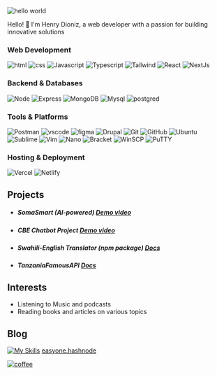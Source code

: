 ![hello world](https://miro.medium.com/v2/resize:fit:1358/1*X7Q84nkQN1DiFXC-rQLt9g.gif)

Hello! 👋
I'm Henry Dioniz, a web developer with a passion for building innovative solutions

### Web Development

![html](https://img.shields.io/badge/HTML5-E34F26?style=for-the-badge&logo=html5&logoColor=white)
![css](https://img.shields.io/badge/CSS3-1572B6?style=for-the-badge&logo=css3&logoColor=white)
![Javascript](https://img.shields.io/badge/JavaScript-323330?style=for-the-badge&logo=javascript&logoColor=F7DF1E)
![Typescript](https://img.shields.io/badge/TypeScript-007ACC?style=for-the-badge&logo=typescript&logoColor=white)
![Tailwind](https://img.shields.io/badge/Tailwind_CSS-38B2AC?style=for-the-badge&logo=tailwind-css&logoColor=white)
![React](https://img.shields.io/badge/React-20232A?style=for-the-badge&logo=react&logoColor=61DAFB)
![NextJs](https://img.shields.io/badge/next%20js-000000?style=for-the-badge&logo=nextdotjs&logoColor=white)

### Backend & Databases

![Node](https://img.shields.io/badge/Node%20js-339933?style=for-the-badge&logo=nodedotjs&logoColor=white)
![Express](https://img.shields.io/badge/Express.js-000000?style=for-the-badge&logo=express&logoColor=white)
![MongoDB](https://img.shields.io/badge/MongoDB-4EA94B?style=for-the-badge&logo=mongodb&logoColor=white)
![Mysql](https://img.shields.io/badge/MySQL-005C84?style=for-the-badge&logo=mysql&logoColor=white)
![postgred](https://img.shields.io/badge/PostgreSQL-316192?style=for-the-badge&logo=postgresql&logoColor=white)

### Tools & Platforms

![Postman](https://img.shields.io/badge/Postman-FF6C37?style=for-the-badge&logo=Postman&logoColor=white)
![vscode](https://img.shields.io/badge/VSCode-0078D4?style=for-the-badge&logo=visual%20studio%20code&logoColor=white)
![figma](https://img.shields.io/badge/Figma-F24E1E?style=for-the-badge&logo=figma&logoColor=white)
![Drupal](https://img.shields.io/badge/Drupal-0678BE?style=for-the-badge&logo=drupal&logoColor=white)
![Git](https://img.shields.io/badge/GIT-E44C30?style=for-the-badge&logo=git&logoColor=white)
![GitHub](https://img.shields.io/badge/GitHub-100000?style=for-the-badge&logo=github&logoColor=white)
![Ubuntu](https://img.shields.io/badge/Ubuntu-E95420?style=for-the-badge&logo=ubuntu&logoColor=white)
![Sublime](https://img.shields.io/badge/Sublime-FF9800?style=for-the-badge&logo=sublime-text&logoColor=white)
![Vim](https://img.shields.io/badge/Vim-019733?style=for-the-badge&logo=vim&logoColor=white)
![Nano](https://img.shields.io/badge/Nano-000000?style=for-the-badge&logo=nano&logoColor=white)
![Bracket](https://img.shields.io/badge/Bracket-0058CC?style=for-the-badge&logo=brackets&logoColor=white)
![WinSCP](https://img.shields.io/badge/WinSCP-2C3E50?style=for-the-badge&logo=winscp&logoColor=white)
![PuTTY](https://img.shields.io/badge/PuTTY-007ACC?style=for-the-badge&logo=putty&logoColor=white)

### Hosting & Deployment

![Vercel](https://img.shields.io/badge/Vercel-000000?style=for-the-badge&logo=vercel&logoColor=white)
![Netlify](https://img.shields.io/badge/Netlify-00C7B7?style=for-the-badge&logo=netlify&logoColor=white)

## Projects

- ##### SomaSmart (AI-powered) [Demo video](https://youtu.be/d__tkdtN7kg?si=DOi4_w_d7LpPU4ie)
- ##### CBE Chatbot Project [Demo video](https://youtu.be/0Xg1fU03Tss?si=duhLH-Dk1RX2zJsb)
- ##### Swahili-English Translator (npm package) [Docs](https://github.com/Henryle-hd/swahili-english-translator)
- ##### TanzaniaFamousAPI [Docs](tanzania-famous-api.netlify.app)

## Interests

- Listening to Music and podcasts
- Reading books and articles on various topics

## Blog

[![My Skills](https://skillicons.dev/icons?i=devto)](https://dev.to/henryle-hd)
[easyone.hashnode](https://easyone.hashnode.dev/)

[![coffee](https://camo.githubusercontent.com/2c6e7262afbee355cd59f269bf3077d4b840f9a36128e8b8b7ff091d251940ae/68747470733a2f2f63646e2e6275796d6561636f666665652e636f6d2f627574746f6e732f76322f617269616c2d6f72616e67652e706e67)](https://buymeacoffee.com/henrylee)
